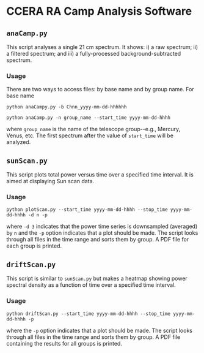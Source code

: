 # CCERA RA Camp Analysis Software

## `anaCamp.py`

This script analyses a single 21 cm spectrum.    It shows: i) a raw spectrum; ii) a filtered spectrum; and iii) a fully-processed background-subtracted spectrum.

### Usage 

There are two ways to access files: by base name and by group name.   For base name

`python anaCampy.py -b Chnn_yyyy-mm-dd-hhhhhh`

`python anaCamp.py -n group_name --start_time yyyy-mm-dd-hhhh`

where `group_name` is the name of the telescope group--e.g., Mercury, Venus, etc.
The first spectrum after the value of `start_time` will be analyzed. 


## `sunScan.py`

This script plots total power versus time over a specified time interval.   It is aimed 
at displaying Sun scan data. 

### Usage 

`python plotScan.py --start_time yyyy-mm-dd-hhhh --stop_time yyyy-mm-dd-hhhh -d n -p`

where `-d 3` indicates that the power time series is downsampled (averaged) by `n` and 
the `-p` option indicates that a plot should be made.   The script looks through all 
files in the time range and sorts them by group.   A PDF file for each group is printed.

## `driftScan.py`

This script is similar to `sunScan.py` but makes a heatmap showing power spectral density 
as a function of time over a specified time interval.    

### Usage 

`python driftScan.py --start_time yyyy-mm-dd-hhhh --stop_time yyyy-mm-dd-hhhh -p`

where  the `-p` option indicates that a plot should be made.   The script looks through all 
files in the time range and sorts them by group.   A PDF file containing the results for 
all groups is printed. 

